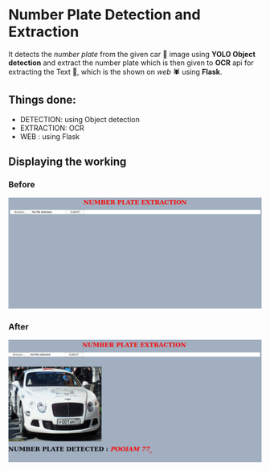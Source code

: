 # Number Plate Detection and Extraction
It detects the _number plate_ from the given car :car: image using **YOLO Object detection** and extract the number plate which is then given to **OCR** api for extracting the Text :pencil:, which is the shown on _web_ :spider: using **Flask**.

## Things done:
* DETECTION: using Object detection
* EXTRACTION: OCR
* WEB : using Flask
<h2> Displaying the working </h2>
<h3> Before </h3>
<img src="https://github.com/rjn01/Car-Plate-Extraction/blob/master/images/before.png" alt="before image">
</br>
<h3> After </h3>
<img src="https://github.com/rjn01/Car-Plate-Extraction/blob/master/images/after.png" alt="before image">
